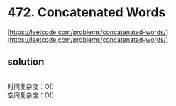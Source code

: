 # 472. Concatenated Words
[https://leetcode.com/problems/concatenated-words/](https://leetcode.com/problems/concatenated-words/)


## solution

```python

```
时间复杂度：O() <br>
空间复杂度：O()
